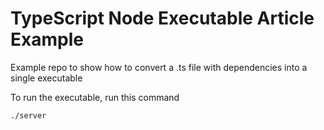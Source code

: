 # TypeScript Node Executable Article Example

Example repo to show how to convert a .ts file with dependencies into a single executable

To run the executable, run this command

```shell
./server
```